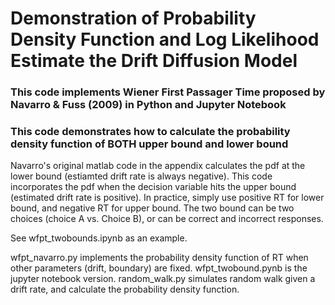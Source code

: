 # Demonstration of Probability Density Function and Log Likelihood Estimate the Drift Diffusion Model
### This code implements Wiener First Passager Time proposed by Navarro & Fuss (2009) in Python and Jupyter Notebook
### This code demonstrates how to calculate the probability density function of BOTH upper bound and lower bound 

Navarro's original matlab code in the appendix calculates the pdf at the lower bound (estiamted drift rate is always negative).
This code incorporates the pdf when the decision variable hits the upper bound (estimated drift rate is positive). In practice, simply use positive RT for lower bound, and negative RT for upper bound. The two bound can be two choices (choice A vs. Choice B), or can be correct and incorrect responses. 

See wfpt_twobounds.ipynb as an example. 


wfpt_navarro.py implements the probability density function of RT when other parameters (drift, boundary) are fixed.
wfpt_twobound.pynb is the jupyter notebook version.
random_walk.py simulates random walk given a drift rate, and calculate the probability density function.
